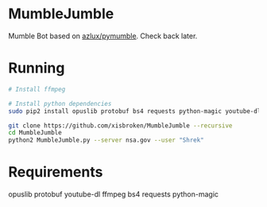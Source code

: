 # MumbleJumble

Mumble Bot based on [azlux/pymumble](https://github.com/azlux/pymumble). Check back later.

# Running
```bash
# Install ffmpeg

# Install python dependencies
sudo pip2 install opuslib protobuf bs4 requests python-magic youtube-dl

git clone https://github.com/xisbroken/MumbleJumble --recursive
cd MumbleJumble
python2 MumbleJumble.py --server nsa.gov --user "Shrek"
```

# Requirements
opuslib
protobuf
youtube-dl
ffmpeg
bs4 
requests 
python-magic
